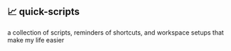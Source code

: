 ## 📈 quick-scripts 
a collection of scripts, reminders of shortcuts, and workspace setups that make my life easier
